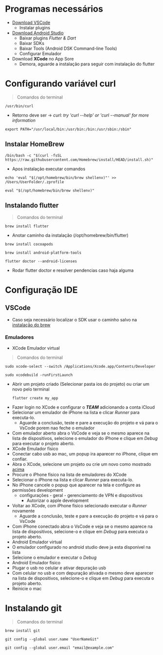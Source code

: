 # Programas necessários
- [Download VSCode](https://code.visualstudio.com/)
    - Instalar plugins
- [Download Android Studio](https://developer.android.com/studio?hl=pt&gclid=CjwKCAjw0dKXBhBPEiwA2bmObQnK-HUSx7GH7u0_IsC1vf9_WvEzh0o1eDUsKa03aXz6D0zIGDSRrRoCnn8QAvD_BwE&gclsrc=aw.ds)
    - Baixar plugins *Flutter & Dart*
    - Baixar SDKs
    - Baixar Tools (Android DSK Command-line Tools)
    - Configurar Emulador
- Download **XCode** no App Sore
    - Demora, aguarde a instalação para seguir com instalação do flutter

# Configurando variável curl
> Comandos do terminal<br>
```
/usr/bin/curl
```

- Retorno deve ser -> *curl: try 'curl --help' or 'curl --manual' for more information* <br>

```
export PATH="/usr/local/bin:/usr/bin:/bin:/usr/sbin:/sbin"
```
## Instalar HomeBrew
```
/bin/bash -c "$(curl -fsSL https://raw.githubusercontent.com/Homebrew/install/HEAD/install.sh)"
```
- Apos instalação executar comandos
```
echo 'eval "$(/opt/homebrew/bin/brew shellenv)"' >> /Users/UserFolder/.zprofile
```
```
eval "$(/opt/homebrew/bin/brew shellenv)"
```
## Instalando flutter
> Comandos do terminal<br>
````
brew install flutter
````
- Anotar caminho da instalação (/opt/homebrew/bin/flutter)
```
brew install cocoapods
```
```
brew install android-platform-tools 
```
```
flutter doctor --android-licenses
```
- Rodar flutter doctor e resolver pendencias caso haja alguma
# Configuração IDE
## VSCode
- Caso seja necessário localizar o SDK usar o caminho salvo na [instalação do brew](./Instalação_Mac.md#Instalando-flutter)
### Emuladores
- XCode Emulador virtual
> Comandos do terminal<br>
```
sudo xcode-select --switch /Applications/Xcode.app/Contents/Developer
```
```
sudo xcodebuild -runFirstLaunch
```
- Abrir um projeto criado (Selecionar pasta ios do projeto) ou criar um novo pelo terminal
    ```
    flutter create my_app
    ```
- Fazer login no XCode e configurar o ***TEAM*** adicionando a conta iCloud
- Selecionar um emulador de iPhone na lista e clicar *Runner* para executa-lo.
    - Aguarde a conclusão, teste e pare a execução do projeto e vá para o VsCode porem nao feche o emulador
- Com emulador aberto abra o VsCode e veja se o mesmo aparece na lista de dispositivos, selecione o emulador do iPhone e clique em *Debug* para executar o projeto aberto.
- XCode Emulador físico
- Conectar cabo usb ao mac, um popup ira aparecer no iPhone, clique em confiar.
- Abra o XCode, selecione um projeto ou crie um novo como mostrado [acima](./Instalação_Mac.md#emuladores)
- Procure o iPhone físico na lista de emuladores do XCode
- Selecionar o iPhone na lista e clicar *Runner* para executa-lo.
- No iPhone cancele o popup que aparecer na tela e configure as permissões development
    - configurações - geral - gerenciamento de VPN e dispositivos
        - Autorizar o apple development
- Voltar ao XCode, com iPhone físico selecionado executar o *Runner* novamente
    - Aguarde a conclusão, teste e pare a execução do projeto e vá para o VsCode
- Com iPhone conectado abra o VsCode e veja se o mesmo aparece na lista de dispositivos, selecione-o e clique em *Debug* para executa o projeto aberto.
- Android Emulador virtual
- O emulador configurado no android studio deve ja esta disponivel na lista
- Selecione o emulador e executar o *Debug*
- Android Emulador fisico
- Plugar o usb no celular e ativar depuração usb
- Com celular no usb e com depuração ativada o mesmo deve aparecer na lista de dispositivos, selecione-o e clique em *Debug* para executa o projeto aberto.
- Reinicie o mac
# Instalando git
> Comandos do terminal<br>
```
brew install git
```
```
git config --global user.name "UserNameGit"
```
```
git config --global user.email "email@example.com"
```

